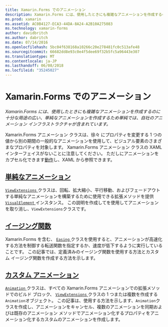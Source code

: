 ```yaml
---
title: Xamarin.Forms でのアニメーション
description: Xamarin.Forms には、使用したときにも複雑なアニメーションを作成するのに十分な用途の広い、単純なアニメーションを作成するため単純では、自社のアニメーション インフラストラクチャが含まれています。
ms.prod: xamarin
ms.assetid: AC0B4127-ECA3-44DA-8A24-A2B10A275083
ms.technology: xamarin-forms
author: davidbritch
ms.author: dabritch
ms.date: 07/14/2016
ms.openlocfilehash: 5bc04f638168a10266c20e278481fc0c513afe48
ms.sourcegitcommit: 66682dd8e93c0e4f5dee69f32b5fc5a96443e307
ms.translationtype: MT
ms.contentlocale: ja-JP
ms.lasthandoff: 06/08/2018
ms.locfileid: "35245027"
---
```

# <a name="animation-in-xamarinforms"></a>Xamarin.Forms でのアニメーション

_Xamarin.Forms には、使用したときにも複雑なアニメーションを作成するのに十分な用途の広い、単純なアニメーションを作成するため単純では、自社のアニメーション インフラストラクチャが含まれています。_

Xamarin.Forms アニメーション クラスは、徐々 にプロパティを変更する 1 つの値から別の期間の一般的なアニメーションを使用して、ビジュアル要素のさまざまなプロパティを対象します。 Xamarin.Forms アニメーション クラスの XAML インターフェイスがないことに注意してください。 ただしにアニメーションをカプセル化できます[動作](~/xamarin-forms/app-fundamentals/behaviors/index.md)し、XAML から参照できます。

## <a name="simple-animationssimplemd"></a>[単純なアニメーション](simple.md)

[ `ViewExtensions` ](https://developer.xamarin.com/api/type/Xamarin.Forms.ViewExtensions/)クラスは、回転、拡大縮小、平行移動、およびフェードアウトする単純なアニメーションを構築するために使用できる拡張メソッドを提供[ `VisualElement` ](https://developer.xamarin.com/api/type/Xamarin.Forms.VisualElement/)インスタンス。 この説明を作成してを使用してアニメーションを取り消し、`ViewExtensions`クラスです。

## <a name="easing-functionseasingmd"></a>[イージング関数](easing.md)

Xamarin.Forms を含む、 [ `Easing` ](https://developer.xamarin.com/api/type/Xamarin.Forms.Easing/)クラスを使用すると、アニメーションが高速化する方法を制御する転送関数を指定するか、速度が低下するように実行していることです。 この記事では、定義済みのイージング関数を使用する方法とカスタム イージング関数を作成する方法を示します。

## <a name="custom-animationscustommd"></a>[カスタム アニメーション](custom.md)

[ `Animation` ](https://developer.xamarin.com/api/type/Xamarin.Forms.Animation/)クラスは、すべての Xamarin.Forms アニメーションでの拡張メソッドでのビルド ブロック、 [ `ViewExtensions` ](https://developer.xamarin.com/api/type/Xamarin.Forms.ViewExtensions/)クラスの 1 つまたは複数を作成する`Animation`オブジェクト。 この記事は、使用する方法を示します、`Animation`クラスを作成し、アニメーションをキャンセル、複数のアニメーションを同期およびは既存のアニメーション メソッドでアニメーション化するプロパティをアニメーション化するカスタムのアニメーションを作成します。
